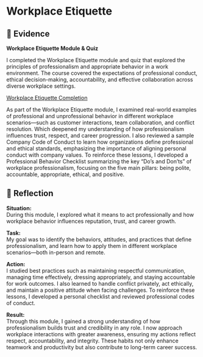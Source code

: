 # Workplace Etiquette  
## 📄 Evidence  

**Workplace Etiquette Module & Quiz**  

I completed the Workplace Etiquette module and quiz that explored the principles of professionalism and appropriate behavior in a work environment. The course covered the expectations of professional conduct, ethical decision-making, accountability, and effective collaboration across diverse workplace settings.  

[Workplace Etiquette Completion](https://github.com/AJ219423202/DigitalPortfolio1/blob/66b4958530dd416fd2d0d744c7397b9b6b33454b/File/WORKPLACE_ETIQUETTE.png)  

As part of the Workplace Etiquette module, I examined real-world examples of professional and unprofessional behavior in different workplace scenarios—such as customer interactions, team collaboration, and conflict resolution. Which deepened my understanding of how professionalism influences trust, respect, and career progression. I also reviewed a sample Company Code of Conduct to learn how organizations define professional and ethical standards, emphasizing the importance of aligning personal conduct with company values. To reinforce these lessons, I developed a Professional Behavior Checklist summarizing the key “Do’s and Don’ts” of workplace professionalism, focusing on the five main pillars: being polite, accountable, appropriate, ethical, and positive.

## 💬 Reflection  

**Situation:**  
During this module, I explored what it means to act professionally and how workplace behavior influences reputation, trust, and career growth.  

**Task:**  
My goal was to identify the behaviors, attitudes, and practices that define professionalism, and learn how to apply them in different workplace scenarios—both in-person and remote.  

**Action:**  
I studied best practices such as maintaining respectful communication, managing time effectively, dressing appropriately, and staying accountable for work outcomes. I also learned to handle conflict privately, act ethically, and maintain a positive attitude when facing challenges. To reinforce these lessons, I developed a personal checklist and reviewed professional codes of conduct.  

**Result:**  
Through this module, I gained a strong understanding of how professionalism builds trust and credibility in any role. I now approach workplace interactions with greater awareness, ensuring my actions reflect respect, accountability, and integrity. These habits not only enhance teamwork and productivity but also contribute to long-term career success.  
